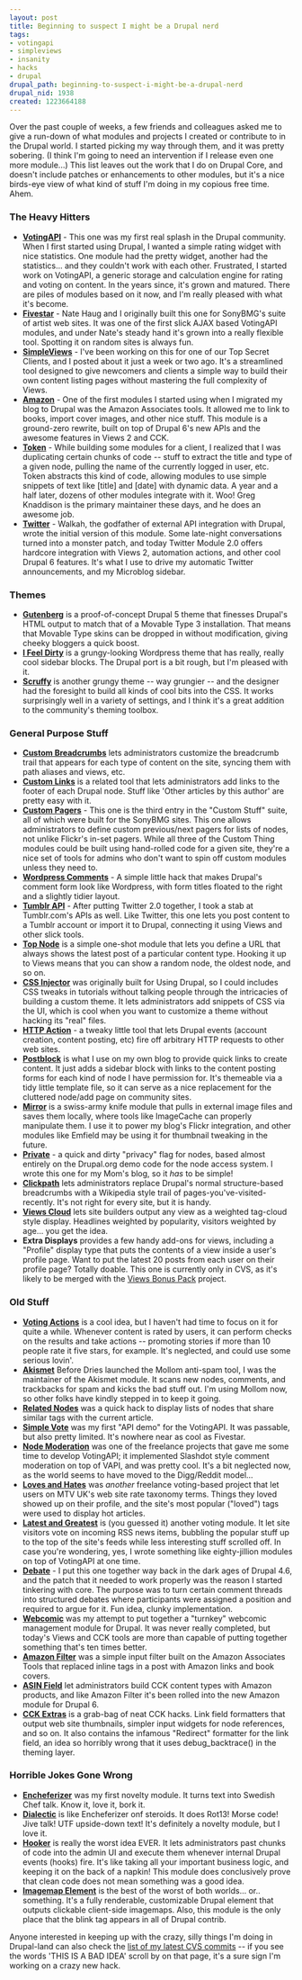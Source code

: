 ```yaml
--- 
layout: post
title: Beginning to suspect I might be a Drupal nerd
tags: 
- votingapi
- simpleviews
- insanity
- hacks
- drupal
drupal_path: beginning-to-suspect-i-might-be-a-drupal-nerd
drupal_nid: 1938
created: 1223664188
---
```

Over the past couple of weeks, a few friends and colleagues asked me to give a run-down of what modules and projects I created or contribute to in the Drupal world. I started picking my way through them, and it was pretty sobering. (I think I'm going to need an intervention if I release even one more module...) This list leaves out the work that I do on Drupal Core, and doesn't include patches or enhancements to other modules, but it's a nice birds-eye view of what kind of stuff I'm doing in my copious free time. Ahem.

<h3>The Heavy Hitters</h3>

<ul>

<li><strong><a href="http://drupal.org/project/votingapi">VotingAPI</a></strong> - This one was my first real splash in the Drupal community. When I first started using Drupal, I wanted a simple rating widget with nice statistics. One module had the pretty widget, another had the statistics... and they couldn't work with each other. Frustrated, I started work on VotingAPI, a generic storage and calculation engine for rating and voting on content. In the years since, it's grown and matured. There are piles of modules based on it now, and I'm really pleased with what it's become.</li>

<li><strong><a href="http://drupal.org/project/fivestar">Fivestar</a></strong> - Nate Haug and I originally built this one for SonyBMG's suite of artist web sites. It was one of the first slick AJAX based VotingAPI modules, and under Nate's steady hand it's grown into a really flexible tool. Spotting it on random sites is always fun.</li>

<li><strong><a href="http://drupal.org/project/simpleview">SimpleViews</a></strong> - I've been working on this for one of our Top Secret Clients, and I posted about it just a week or two ago. It's a streamlined tool designed to give newcomers and clients a simple way to build their own content listing pages without mastering the full complexity of Views.</li>

<li><strong><a href="http://drupal.org/project/amazon">Amazon</a></strong> - One of the first modules I started using when I migrated my blog to Drupal was the Amazon Associates tools. It allowed me to link to books, import cover images, and other nice stuff. This module is a ground-zero rewrite, built on top of Drupal 6's new APIs and the awesome features in Views 2 and CCK.</li>

<li><strong><a href="http://drupal.org/project/token">Token</a></strong> - While building some modules for a client, I realized that I was duplicating certain chunks of code -- stuff to extract the title and type of a given node, pulling the name of the currently logged in user, etc. Token abstracts this kind of code, allowing modules to use simple snippets of text like [title] and [date] with dynamic data. A year and a half later, dozens of other modules integrate with it. Woo! Greg Knaddison is the primary maintainer these days, and he does an awesome job.</li>

<li><strong><a href="http://drupal.org/project/twitter">Twitter</a></strong> - Walkah, the godfather of external API integration with Drupal, wrote the initial version of this module. Some late-night conversations turned into a monster patch, and today Twitter Module 2.0 offers hardcore integration with Views 2, automation actions, and other cool Drupal 6 features. It's what I use to drive my automatic Twitter announcements, and my Microblog sidebar.</li>

</ul>

<h3>Themes</h3>

<ul>

<li><strong><a href="http://drupal.org/project/gutenberg">Gutenberg</a></strong> is a proof-of-concept Drupal 5 theme that finesses Drupal's HTML output to match that of a Movable Type 3 installation. That means that Movable Type skins can be dropped in without modification, giving cheeky bloggers a quick boost.</li>

<li><strong><a href="http://drupal.org/project/ifeeldirty">I Feel Dirty</a></strong> is a grungy-looking Wordpress theme that has really, really cool sidebar blocks. The Drupal port is a bit rough, but I'm pleased with it.</li>

<li><strong><a href="http://drupal.org/project/scruffy">Scruffy</a></strong> is another grungy theme -- way grungier -- and the designer had the foresight to build all kinds of cool bits into the CSS. It works surprisingly well in a variety of settings, and I think it's a great addition to the community's theming toolbox.</li>

</ul>

<h3>General Purpose Stuff</h3>

<ul>

<li><strong><a href="http://drupal.org/project/custom_breadcrumbs">Custom Breadcrumbs</a></strong> lets administrators customize the breadcrumb trail that appears for each type of content on the site, syncing them with path aliases and views, etc.</li>

<li><strong><a href="http://drupal.org/project/custom_links">Custom Links</a></strong> is a related tool that lets administrators add links to the footer of each Drupal node. Stuff like 'Other articles by this author' are pretty easy with it.</li>

<li><strong><a href="http://drupal.org/project/custom_pagers">Custom Pagers</a></strong> - This one is the third entry in the "Custom Stuff" suite, all of which were built for the SonyBMG sites. This one allows administrators to define custom previous/next pagers for lists of nodes, not unlike Flickr's in-set pagers. While all three of the Custom Thing modules could be built using hand-rolled code for a given site, they're a nice set of tools for admins who don't want to spin off custom modules unless they need to.</li>

<li><strong><a href="http://drupal.org/project/wp_comments">Wordpress Comments</a></strong> - A simple little hack that makes Drupal's comment form look like Wordpress, with form titles floated to the right and a slightly tidier layout.</li>

<li><strong><a href="http://drupal.org/project/tumblr">Tumblr API</a></strong> - After putting Twitter 2.0 together, I took a stab at Tumblr.com's APIs as well. Like Twitter, this one lets you post content to a Tumblr account or import it to Drupal, connecting it using Views and other slick tools.</li>

<li><strong><a href="http://drupal.org/project/top_node">Top Node</a></strong> is a simple one-shot module that lets you define a URL that always shows the latest post of a particular content type. Hooking it up to Views means that you can show a random node, the oldest node, and so on.</li>

<li><strong><a href="http://drupal.org/project/css_injector">CSS Injector</a></strong> was originally built for Using Drupal, so I could includes CSS tweaks in tutorials without talking people through the intricacies of building a custom theme. It lets administrators add snippets of CSS via the UI, which is cool when you want to customize a theme without hacking its "real" files.</li>

<li><strong><a href="http://drupal.org/project/http_action">HTTP Action</a></strong> - a tweaky little tool that lets Drupal events (account creation, content posting, etc) fire off arbitrary HTTP requests to other web sites.</li>

<li><strong><a href="http://drupal.org/project/postblock">Postblock</a></strong> is what I use on my own blog to provide quick links to create content. It just adds a sidebar block with links to the content posting forms for each kind of node I have permission for. It's themeable via a tidy little template file, so it can serve as a nice replacement for the cluttered node/add page on community sites.</li>

<li><strong><a href="http://drupal.org/project/mirror">Mirror</a></strong> is a swiss-army knife module that pulls in external image files and saves them locally, where tools like ImageCache can properly manipulate them. I use it to power my blog's Flickr integration, and other modules like Emfield may be using it for thumbnail tweaking in the future.</li>

<li><strong><a href="http://drupal.org/project/private">Private</a></strong> - a quick and dirty "privacy" flag for nodes, based almost entirely on the Drupal.org demo code for the node access system. I wrote this one for my Mom's blog, so it <em>has</em> to be simple!</li>

<li><strong><a href="http://drupal.org/project/clickpath">Clickpath</a></strong> lets administrators replace Drupal's normal structure-based breadcrumbs with a Wikipedia style trail of pages-you've-visited-recently. It's not right for every site, but it is handy.</li>

<li><strong><a href="http://drupal.org/project/views_cloud">Views Cloud</a></strong> lets site builders output any view as a weighted tag-cloud style display. Headlines weighted by popularity, visitors weighted by age... you get the idea.</li>

<li><strong>Extra Displays</strong> provides a few handy add-ons for views, including a "Profile" display type that puts the contents of a view inside a user's profile page. Want to put the latest 20 posts from each user on their profile page? Totally doable. This one is currently only in CVS, as it's likely to be merged with the <a href="http://drupal.org/project/views_bonus">Views Bonus Pack</a> project.</li>

</ul>

<h3>Old Stuff</h3>

<ul>

<li><strong><a href="http://drupal.org/project/voting_actions">Voting Actions</a></strong> is a cool idea, but I haven't had time to focus on it for quite a while. Whenever content is rated by users, it can perform checks on the results and take actions -- promoting stories if more than 10 people rate it five stars, for example. It's neglected, and could use some serious lovin'.</li>

<li><strong><a href="http://drupal.org/project/akismet">Akismet</a></strong> Before Dries launched the Mollom anti-spam tool, I was the maintainer of the Akismet module. It scans new nodes, comments, and trackbacks for spam and kicks the bad stuff out. I'm using Mollom now, so other folks have kindly stepped in to keep it going.</li>

<li><strong><a href="http://drupal.org/project/related_nodes">Related Nodes</a></strong> was a quick hack to display lists of nodes that share similar tags with the current article.</li>

<li><strong><a href="http://drupal.org/node/42905">Simple Vote</a></strong> was my first "API demo" for the VotingAPI. It was passable, but also pretty limited. It's nowhere near as cool as Fivestar.</li>

<li><strong><a href="http://drupal.org/project/nmoderation">Node Moderation</a></strong> was one of the freelance projects that gave me some time to develop VotingAPI; it implemented Slashdot style comment moderation on top of VAPI, and was pretty cool. It's a bit neglected now, as the world seems to have moved to the Digg/Reddit model...</li>

<li><strong><a href="http://drupal.org/project/loves_and_hates">Loves and Hates</a></strong> was <em>another</em> freelance voting-based project that let users on MTV UK's web site rate taxonomy terms. Things they loved showed up on their profile, and the site's most popular ("loved") tags were used to display hot articles.</li>

<li><strong><a href="http://drupal.org/project/latest_and_greatest">Latest and Greatest</a></strong> is (you guessed it) another voting module. It let site visitors vote on incoming RSS news items, bubbling the popular stuff up to the top of the site's feeds while less interesting stuff scrolled off. In case you're wondering, yes, I wrote something like eighty-jillion modules on top of VotingAPI at one time.</li>

<li><strong><a href="http://drupal.org/project/debate">Debate</a></strong> - I put this one together way back in the dark ages of Drupal 4.6, and the patch that it needed to work properly was the reason I started tinkering with core. The purpose was to turn certain comment threads into structured debates where participants were assigned a position and required to argue for it. Fun idea, clunky implementation.</li>

<li><strong><a href="http://drupal.org/project/webcomic">Webcomic</a></strong> was my attempt to put together a "turnkey" webcomic management module for Drupal. It was never really completed, but today's Views and CCK tools are more than capable of putting together something that's ten times better.</li>

<li><strong><a href="http://drupal.org/project/amazon_filter">Amazon Filter</a></strong> was a simple input filter built on the Amazon Associates Tools that replaced inline tags in a post with Amazon links and book covers.</li>

<li><strong><a href="http://drupal.org/project/asin">ASIN Field</a></strong> let administrators build CCK content types with Amazon products, and like Amazon Filter it's been rolled into the new Amazon module for Drupal 6.</li>

<li><strong><a href="http://drupal.org/project/cck_extras">CCK Extras</a></strong> is a grab-bag of neat CCK hacks. Link field formatters that output web site thumbnails, simpler input widgets for node references, and so on. It also contains the infamous "Redirect" formatter for the link field, an idea so horribly wrong that it uses debug_backtrace() in the theming layer.</li>

</ul>

<h3>Horrible Jokes Gone Wrong</h3>

<ul>

<li><strong><a href="http://drupal.org/project/encheferizer">Encheferizer</a></strong> was my first novelty module. It turns text into Swedish Chef talk. Know it, love it, bork it.</li>

<li><strong><a href="http://drupal.org/project/dialectic">Dialectic</a></strong> is like Encheferizer onf steroids. It does Rot13! Morse code! Jive talk! UTF upside-down text! It's definitely a novelty module, but I love it.</li>

<li><strong><a href="http://drupal.org/project/hooker">Hooker</a></strong> is really the worst idea EVER. It lets administrators past chunks of code into the admin UI and execute them whenever internal Drupal events (hooks) fire. It's like taking all your important business logic, and keeping it on the back of a napkin! This module does conclusively prove that clean code does not mean something was a good idea.</li>

<li><strong><a href="http://drupal.org/cvs?commit=145185">Imagemap Element</a></strong> is the best of the worst of both worlds... or.. something. It's a fully renderable, customizable Drupal element that outputs clickable client-side imagemaps. Also, this module is the only place that the <blink>blink</blink> tag appears in all of Drupal contrib.</li>

</ul>

Anyone interested in keeping up with the crazy, silly things I'm doing in Drupal-land can also check the <a href="http://drupal.org/user/16496/track/code">list of my latest CVS commits</a> -- if you see the words 'THIS IS A BAD IDEA' scroll by on that page, it's a sure sign I'm working on a crazy new hack.
